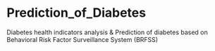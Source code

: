 # Prediction_of_Diabetes
Diabetes health indicators analysis &amp; Prediction of diabetes based on Behavioral Risk Factor Surveillance System (BRFSS)
